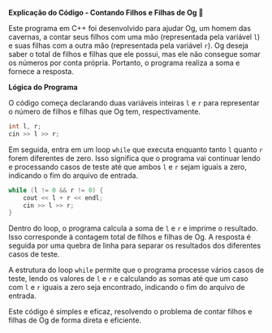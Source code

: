 **Explicação do Código - Contando Filhos e Filhas de Og 🦕**

Este programa em C++ foi desenvolvido para ajudar Og, um homem das cavernas, a contar seus filhos com uma mão (representada pela variável `l`) e suas filhas com a outra mão (representada pela variável `r`). Og deseja saber o total de filhos e filhas que ele possui, mas ele não consegue somar os números por conta própria. Portanto, o programa realiza a soma e fornece a resposta.

**Lógica do Programa**

O código começa declarando duas variáveis inteiras `l` e `r` para representar o número de filhos e filhas que Og tem, respectivamente.

```cpp
int l, r;
cin >> l >> r;
```

Em seguida, entra em um loop `while` que executa enquanto tanto `l` quanto `r` forem diferentes de zero. Isso significa que o programa vai continuar lendo e processando casos de teste até que ambos `l` e `r` sejam iguais a zero, indicando o fim do arquivo de entrada.

```cpp
while (l != 0 && r != 0) {
    cout << l + r << endl;
    cin >> l >> r;
}
```

Dentro do loop, o programa calcula a soma de `l` e `r` e imprime o resultado. Isso corresponde à contagem total de filhos e filhas de Og. A resposta é seguida por uma quebra de linha para separar os resultados dos diferentes casos de teste.

A estrutura do loop `while` permite que o programa processe vários casos de teste, lendo os valores de `l` e `r` e calculando as somas até que um caso com `l` e `r` iguais a zero seja encontrado, indicando o fim do arquivo de entrada.

Este código é simples e eficaz, resolvendo o problema de contar filhos e filhas de Og de forma direta e eficiente.